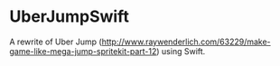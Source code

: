 UberJumpSwift
=============

A rewrite of Uber Jump (http://www.raywenderlich.com/63229/make-game-like-mega-jump-spritekit-part-12) using Swift.
